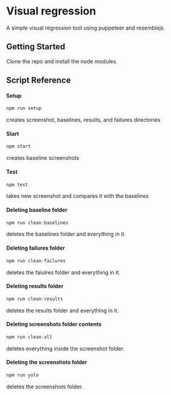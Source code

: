 # Visual regression

A simple visual regression tool using puppeteer and resemblejs.


## Getting Started

Clone the repo and install the node modules.

## Script Reference

#### Setup

```javascript
npm run setup
```
creates screenshot, baselines, results, and failures directories

#### Start
```javascript
npm start
```
creates baseline screenshots

#### Test

```javascript
npm test
```
takes new screenshot and compares it with the baselines

#### Deleting baseline folder

```javascript
npm run clean:baselines
```
deletes the baselines folder and everything in it.


#### Deleting failures folder

```javascript
npm run clean:failures
```
deletes the faiulres folder and everything in it.


#### Deleting results folder

```javascript
npm run clean:results
```
deletes the results folder and everything in it.


#### Deleting screenshots folder contents

```javascript
npm run clean:all
```
deletes everything inside the screenshot folder.


#### Deleting the screenshots folder

```javascript
npm run yolo
```
deletes the screenshots folder.

